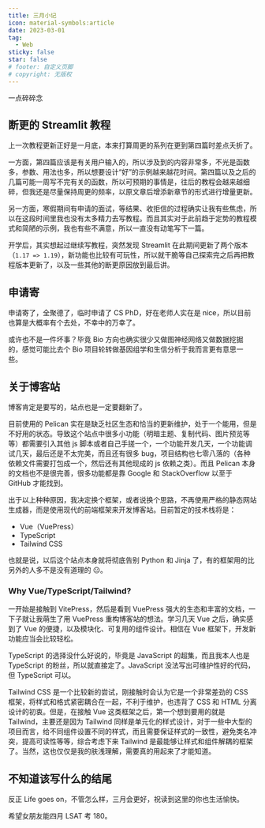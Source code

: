 ```yaml
---
title: 三月小记
icon: material-symbols:article
date: 2023-03-01
tag:
  - Web
sticky: false
star: false
# footer: 自定义页脚
# copyright: 无版权
---
```


<!-- TODO: Translate this page -->

一点碎碎念

<!-- more -->

## 断更的 Streamlit 教程

上一次教程更新正好是一月底，本来打算周更的系列在更到第四篇时差点夭折了。

一方面，第四篇应该是有关用户输入的，所以涉及到的内容非常多，不光是函数多，参数、用法也多，所以想要设计“好”的示例越来越花时间。第四篇以及之后的几篇可能一周写不完有关的函数，所以可预期的事情是，往后的教程会越来越细碎，但我还是尽量保持周更的频率，以原文章后增添新章节的形式进行增量更新。

另一方面，寒假期间有申请的面试，等结果、收拒信的过程确实让我有些焦虑，所以在这段时间里我也没有太多精力去写教程。而且其实对于此前趋于定势的教程模式和简陋的示例，我也有些不满意，所以一直没有动笔写下一篇。

开学后，其实想起过继续写教程，突然发现 Streamlit 在此期间更新了两个版本（`1.17 => 1.19`），新功能也比较有可玩性，所以就干脆等自己探索完之后再把教程版本更新了，以及一些其他的断更原因放到最后讲。

## 申请寄

申请寄了，全聚德了，临时申请了 CS PhD，好在老师人实在是 nice，所以目前也算是大概率有个去处，不幸中的万幸了。

或许也不是一件坏事？毕竟 Bio 方向也确实很少又做图神经网络又做数据挖掘的，感觉可能比去个 Bio 项目轮转做基因组学和生信分析于我而言更有意思一些。

## 关于博客站

博客肯定是要写的，站点也是一定要翻新了。

目前使用的 Pelican 实在是缺乏社区生态和恰当的更新维护，处于一个能用，但是不好用的状态。导致这个站点中很多小功能（明暗主题、复制代码、图片预览等等）都需要引入其他 js 脚本或者自己手搓一个，一个功能开发几天，一个功能调试几天，最后还是不太完美，而且还有很多 bug，项目结构也七零八落的（各种依赖文件需要打包成一个，然后还有其他现成的 js 依赖之类）。而且 Pelican 本身的文档也不是很完善，很多功能都是靠 Google 和 StackOverflow 以至于 GitHub 才能找到。

出于以上种种原因，我决定换个框架，或者说换个思路，不再使用严格的静态网站生成器，而是使用现代的前端框架来开发博客站。目前暂定的技术栈将是：

- Vue（VuePress）
- TypeScript
- Tailwind CSS

也就是说，以后这个站点本身就将彻底告别 Python 和 Jinja 了，有的框架用的比另外的人多不是没有道理的 😐。

### Why Vue/TypeScript/Tailwind?

一开始是接触到 VitePress，然后是看到 VuePress 强大的生态和丰富的文档，一下子就让我萌生了用 VuePress 重构博客站的想法。学习几天 Vue 之后，确实感到了 Vue 的便捷，以及模块化、可复用的组件设计。相信在 Vue 框架下，开发新功能应当会比较轻松。

TypeScript 的选择没什么好说的，毕竟是 JavaScript 的超集，而且我本人也是 TypeScript 的粉丝，所以就直接定了。JavaScript 没法写出可维护性好的代码，但 TypeScript 可以。

Tailwind CSS 是一个比较新的尝试，刚接触时会认为它是一个非常差劲的 CSS 框架，将样式和格式紧密耦合在一起，不利于维护，也违背了 CSS 和 HTML 分离设计的初衷。但是，在接触 Vue 这类框架之后，第一个想到要用的就是 Tailwind，主要还是因为 Tailwind 同样是单元化的样式设计，对于一些中大型的项目而言，给不同组件设置不同的样式，而且需要保证样式的一致性，避免类名冲突，提高可读性等等，综合考虑下来 Tailwind 是最能够让样式和组件解耦的框架了。当然，这也仅仅是我的肤浅理解，需要真的用起来了才能知道。

## 不知道该写什么的结尾

反正 Life goes on，不管怎么样，三月会更好，祝读到这里的你也生活愉快。

希望女朋友能四月 LSAT 考 180。
